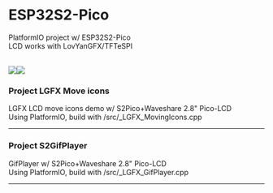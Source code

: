 # ESP32S2-Pico
PlatformIO project w/ ESP32S2-Pico <br>
LCD works with LovYanGFX/TFTeSPI<br>

<br>
<img src="S2MoveIcons0310.gif"><img src="S2GifPlayer0310.gif">

<br>

### Project LGFX Move icons <br>
LGFX LCD move icons demo w/ S2Pico+Waveshare 2.8" Pico-LCD <br>
Using PlatformIO, build with /src/_LGFX_MovingIcons.cpp <br>

---

### Project S2GifPlayer <br>
GifPlayer w/ S2Pico+Waveshare 2.8" Pico-LCD <br>
Using PlatformIO, build with /src/_LGFX_GifPlayer.cpp <br> 

---





